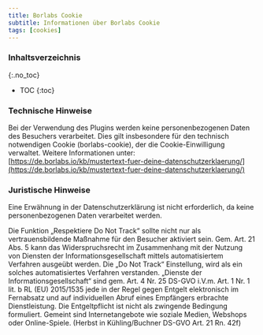```yaml
---
title: Borlabs Cookie
subtitle: Informationen über Borlabs Cookie
tags: [cookies]
---
```

### Inhaltsverzeichnis
{:.no_toc}
* TOC
{:toc}

### Technische Hinweise
Bei der Verwendung des Plugins werden keine personenbezogenen Daten des Besuchers verarbeitet. Dies gilt insbesondere für den technisch notwendigen Cookie (borlabs-cookie), der die Cookie-Einwilligung verwaltet. Weitere Informationen unter: [https://de.borlabs.io/kb/mustertext-fuer-deine-datenschutzerklaerung/](https://de.borlabs.io/kb/mustertext-fuer-deine-datenschutzerklaerung/)

### Juristische Hinweise
Eine Erwähnung in der Datenschutzerklärung ist nicht erforderlich, da keine personenbezogenen Daten verarbeitet werden.

Die Funktion „Respektiere Do Not Track“ sollte nicht nur als vertrauensbildende Maßnahme für den Besucher aktiviert sein. Gem. Art. 21 Abs. 5 kann das Widerspruchsrecht im Zusammenhang mit der Nutzung von Diensten der Informationsgesellschaft mittels automatisiertem Verfahren ausgeübt werden. Die „Do Not Track“ Einstellung, wird als ein solches automatisiertes Verfahren verstanden. „Dienste der Informationsgesellschaft“ sind gem.  Art. 4 Nr. 25 DS-GVO i.V.m. Art. 1 Nr. 1 lit. b RL (EU) 2015/1535 jede in der Regel gegen Entgelt elektronisch im Fernabsatz und auf individuellen Abruf eines Empfängers erbrachte Dienstleistung. Die Entgeltpflicht ist nicht als zwingende Bedingung formuliert. Gemeint sind Internetangebote wie soziale Medien, Webshops oder Online-Spiele. (Herbst in Kühling/Buchner DS-GVO Art. 21 Rn. 42f)